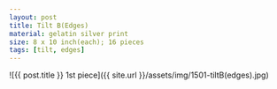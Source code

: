 ```yaml
---
layout: post
title: Tilt B(Edges)
material: gelatin silver print
size: 8 x 10 inch(each); 16 pieces
tags: [tilt, edges]
---
```


![{{ post.title }} 1st piece]({{ site.url }}/assets/img/1501-tiltB(edges).jpg)
